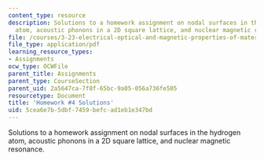 ```yaml
---
content_type: resource
description: Solutions to a homework assignment on nodal surfaces in the hydrogen
  atom, acoustic phonons in a 2D square lattice, and nuclear magnetic resonance.
file: /courses/3-23-electrical-optical-and-magnetic-properties-of-materials-fall-2007/5cea6e7b5dbf7459befcad1eb1e347bd_sol4.pdf
file_type: application/pdf
learning_resource_types:
- Assignments
ocw_type: OCWFile
parent_title: Assignments
parent_type: CourseSection
parent_uid: 2a5647ca-7f8f-65bc-9a05-056a736fe505
resourcetype: Document
title: 'Homework #4 Solutions'
uid: 5cea6e7b-5dbf-7459-befc-ad1eb1e347bd
---
```

Solutions to a homework assignment on nodal surfaces in the hydrogen atom, acoustic phonons in a 2D square lattice, and nuclear magnetic resonance.